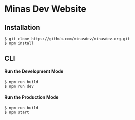 # Minas Dev Website

## Installation

```
$ git clone https://github.com/minasdev/minasdev.org.git
$ npm install
```

## CLI

#### Run the Development Mode

```
$ npm run build
$ npm run dev
```

#### Run the Production Mode

```
$ npm run build
$ npm start
```
